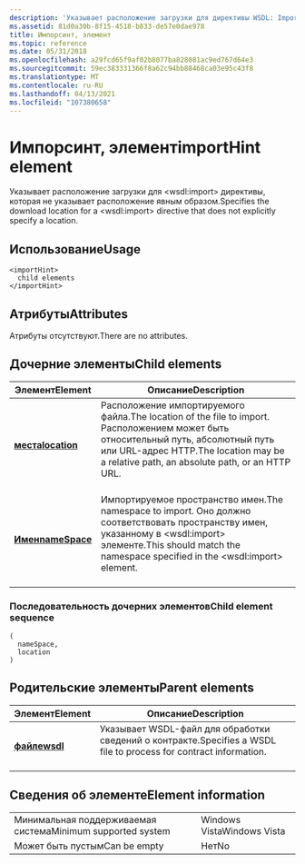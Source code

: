 ```yaml
---
description: 'Указывает расположение загрузки для директивы WSDL: Import, которая не указывает расположение явным образом.'
ms.assetid: 81d0a30b-8f15-4518-b833-de57e0dae978
title: Импорсинт, элемент
ms.topic: reference
ms.date: 05/31/2018
ms.openlocfilehash: a29fcd65f9af02b8077ba828081ac9ed767d64e3
ms.sourcegitcommit: 59ec383331366f8a62c94bb88468ca03e95c43f8
ms.translationtype: MT
ms.contentlocale: ru-RU
ms.lasthandoff: 04/13/2021
ms.locfileid: "107380658"
---
```

# <a name="importhint-element"></a><span data-ttu-id="10a79-103">Импорсинт, элемент</span><span class="sxs-lookup"><span data-stu-id="10a79-103">importHint element</span></span>

<span data-ttu-id="10a79-104">Указывает расположение загрузки для \<wsdl:import> директивы, которая не указывает расположение явным образом.</span><span class="sxs-lookup"><span data-stu-id="10a79-104">Specifies the download location for a \<wsdl:import> directive that does not explicitly specify a location.</span></span>

## <a name="usage"></a><span data-ttu-id="10a79-105">Использование</span><span class="sxs-lookup"><span data-stu-id="10a79-105">Usage</span></span>

``` syntax
<importHint>
  child elements
</importHint>
```

## <a name="attributes"></a><span data-ttu-id="10a79-106">Атрибуты</span><span class="sxs-lookup"><span data-stu-id="10a79-106">Attributes</span></span>

<span data-ttu-id="10a79-107">Атрибуты отсутствуют.</span><span class="sxs-lookup"><span data-stu-id="10a79-107">There are no attributes.</span></span>

## <a name="child-elements"></a><span data-ttu-id="10a79-108">Дочерние элементы</span><span class="sxs-lookup"><span data-stu-id="10a79-108">Child elements</span></span>



| <span data-ttu-id="10a79-109">Элемент</span><span class="sxs-lookup"><span data-stu-id="10a79-109">Element</span></span>                                   | <span data-ttu-id="10a79-110">Описание</span><span class="sxs-lookup"><span data-stu-id="10a79-110">Description</span></span>                                                                                                                       |
|-------------------------------------------|-----------------------------------------------------------------------------------------------------------------------------------|
| [<span data-ttu-id="10a79-111">**места**</span><span class="sxs-lookup"><span data-stu-id="10a79-111">**location**</span></span>](location.md)<br/>   | <span data-ttu-id="10a79-112">Расположение импортируемого файла.</span><span class="sxs-lookup"><span data-stu-id="10a79-112">The location of the file to import.</span></span> <span data-ttu-id="10a79-113">Расположением может быть относительный путь, абсолютный путь или URL-адрес HTTP.</span><span class="sxs-lookup"><span data-stu-id="10a79-113">The location may be a relative path, an absolute path, or an HTTP URL.</span></span><br/> <br/> |
| [<span data-ttu-id="10a79-114">**Имен**</span><span class="sxs-lookup"><span data-stu-id="10a79-114">**nameSpace**</span></span>](namespace.md)<br/> | <span data-ttu-id="10a79-115">Импортируемое пространство имен.</span><span class="sxs-lookup"><span data-stu-id="10a79-115">The namespace to import.</span></span> <span data-ttu-id="10a79-116">Оно должно соответствовать пространству имен, указанному в \<wsdl:import> элементе.</span><span class="sxs-lookup"><span data-stu-id="10a79-116">This should match the namespace specified in the \<wsdl:import> element.</span></span><br/> <br/>     |



### <a name="child-element-sequence"></a><span data-ttu-id="10a79-117">Последовательность дочерних элементов</span><span class="sxs-lookup"><span data-stu-id="10a79-117">Child element sequence</span></span>

``` syntax
(
  nameSpace, 
  location
)
```

## <a name="parent-elements"></a><span data-ttu-id="10a79-118">Родительские элементы</span><span class="sxs-lookup"><span data-stu-id="10a79-118">Parent elements</span></span>



| <span data-ttu-id="10a79-119">Элемент</span><span class="sxs-lookup"><span data-stu-id="10a79-119">Element</span></span>                         | <span data-ttu-id="10a79-120">Описание</span><span class="sxs-lookup"><span data-stu-id="10a79-120">Description</span></span>                                                                       |
|---------------------------------|-----------------------------------------------------------------------------------|
| [<span data-ttu-id="10a79-121">**файле**</span><span class="sxs-lookup"><span data-stu-id="10a79-121">**wsdl**</span></span>](wsdl.md)<br/> | <span data-ttu-id="10a79-122">Указывает WSDL-файл для обработки сведений о контракте.</span><span class="sxs-lookup"><span data-stu-id="10a79-122">Specifies a WSDL file to process for contract information.</span></span><br/> <br/> |



## <a name="element-information"></a><span data-ttu-id="10a79-123">Сведения об элементе</span><span class="sxs-lookup"><span data-stu-id="10a79-123">Element information</span></span>



|                                     |               |
|-------------------------------------|---------------|
| <span data-ttu-id="10a79-124">Минимальная поддерживаемая система</span><span class="sxs-lookup"><span data-stu-id="10a79-124">Minimum supported system</span></span><br/> | <span data-ttu-id="10a79-125">Windows Vista</span><span class="sxs-lookup"><span data-stu-id="10a79-125">Windows Vista</span></span> |
| <span data-ttu-id="10a79-126">Может быть пустым</span><span class="sxs-lookup"><span data-stu-id="10a79-126">Can be empty</span></span>                        | <span data-ttu-id="10a79-127">Нет</span><span class="sxs-lookup"><span data-stu-id="10a79-127">No</span></span>            |



 

 




